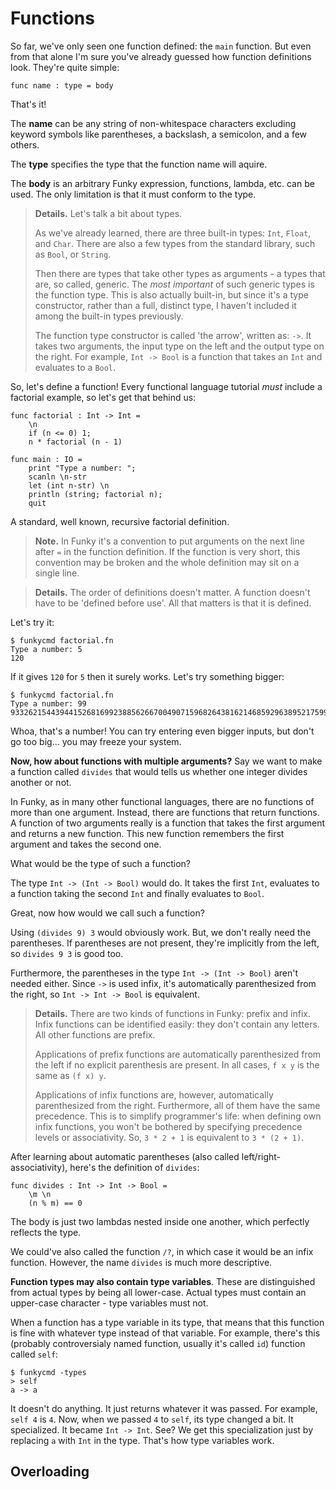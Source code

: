 # Functions

So far, we've only seen one function defined: the `main` function. But even from that alone I'm sure you've already guessed how function definitions look. They're quite simple:

```funky
func name : type = body
```

That's it!

The **name** can be any string of non-whitespace characters excluding keyword symbols like parentheses, a backslash, a semicolon, and a few others.

The **type** specifies the type that the function name will aquire.

The **body** is an arbitrary Funky expression, functions, lambda, etc. can be used. The only limitation is that it must conform to the type.

> **Details.** Let's talk a bit about types.
>
> As we've already learned, there are three built-in types: `Int`, `Float`, and `Char`. There are also a few types from the standard library, such as `Bool`, or `String`.
>
> Then there are types that take other types as arguments - a types that are, so called, generic. The _most important_ of such generic types is the function type. This is also actually built-in, but since it's a type constructor, rather than a full, distinct type, I haven't included it among the built-in types previously.
>
> The function type constructor is called 'the arrow', written as: `->`. It takes two arguments, the input type on the left and the output type on the right. For example, `Int -> Bool` is a function that takes an `Int` and evaluates to a `Bool`.

So, let's define a function! Every functional language tutorial _must_ include a factorial example, so let's get that behind us:

```funky
func factorial : Int -> Int =
    \n
    if (n <= 0) 1;
    n * factorial (n - 1)

func main : IO =
    print "Type a number: ";
    scanln \n-str
    let (int n-str) \n
    println (string; factorial n);
    quit
```

A standard, well known, recursive factorial definition.

> **Note.** In Funky it's a convention to put arguments on the next line after `=` in the function definition. If the function is very short, this convention may be broken and the whole definition may sit on a single line.

> **Details.** The order of definitions doesn't matter. A function doesn't have to be 'defined before use'. All that matters is that it is defined.

Let's try it:

```
$ funkycmd factorial.fn
Type a number: 5
120
```

If it gives `120` for `5` then it surely works. Let's try something bigger:

```
$ funkycmd factorial.fn
Type a number: 99
933262154439441526816992388562667004907159682643816214685929638952175999932299156089414639761565182862536979208272237582511852109168640000000000000000000000
```

Whoa, that's a number! You can try entering even bigger inputs, but don't go too big... you may freeze your system.

**Now, how about functions with multiple arguments?** Say we want to make a function called `divides` that would tells us whether one integer divides another or not.

In Funky, as in many other functional languages, there are no functions of more than one argument. Instead, there are functions that return functions. A function of two arguments really is a function that takes the first argument and returns a new function. This new function remembers the first argument and takes the second one.

What would be the type of such a function?

The type `Int -> (Int -> Bool)` would do. It takes the first `Int`, evaluates to a function taking the second `Int` and finally evaluates to `Bool`.

Great, now how would we call such a function?

Using `(divides 9) 3` would obviously work. But, we don't really need the parentheses. If parentheses are not present, they're implicitly from the left, so `divides 9 3` is good too.

Furthermore, the parentheses in the type `Int -> (Int -> Bool)` aren't needed either. Since `->` is used infix, it's automatically parenthesized from the right, so `Int -> Int -> Bool` is equivalent.

> **Details.** There are two kinds of functions in Funky: prefix and infix. Infix functions can be identified easily: they don't contain any letters. All other functions are prefix.
>
> Applications of prefix functions are automatically parenthesized from the left if no explicit parenthesis are present. In all cases, `f x y` is the same as `(f x) y`.
>
> Applications of infix functions are, however, automatically parenthesized from the right. Furthermore, all of them have the same precedence. This is to simplify programmer's life: when defining own infix functions, you won't be bothered by specifying precedence levels or associativity. So, `3 * 2 + 1` is equivalent to `3 * (2 + 1)`.

After learning about automatic parentheses (also called left/right-associativity), here's the definition of `divides`:

```funky
func divides : Int -> Int -> Bool =
    \m \n
    (n % m) == 0
```

The body is just two lambdas nested inside one another, which perfectly reflects the type.

We could've also called the function `/?`, in which case it would be an infix function. However, the name `divides` is much more descriptive.

**Function types may also contain type variables**. These are distinguished from actual types by being all lower-case. Actual types must contain an upper-case character - type variables must not.

When a function has a type variable in its type, that means that this function is fine with whatever type instead of that variable. For example, there's this (probably controversialy named function, usually it's called `id`) function called `self`:

```
$ funkycmd -types
> self
a -> a
```

It doesn't do anything. It just returns whatever it was passed. For example, `self 4` is `4`. Now, when we passed `4` to `self`, its type changed a bit. It specialized. It became `Int -> Int`. See? We get this specialization just by replacing `a` with `Int` in the type. That's how type variables work.

## Overloading

